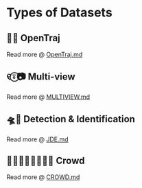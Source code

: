 # Types of Datasets

## 🌌🐾 OpenTraj

Read more @ [OpenTraj.md](./OpenTraj.md)

## ୧⍤⃝📷 Multi-view

Read more @ [MULTIVIEW.md](./MULTIVIEW.md)

## 🛸🔭 Detection & Identification

Read more @ [JDE.md](./JDE.md)

## 👨🏻‍👩🏻‍👦🏻‍👦🏻 Crowd

Read more @ [CROWD.md](./CROWD.md)


